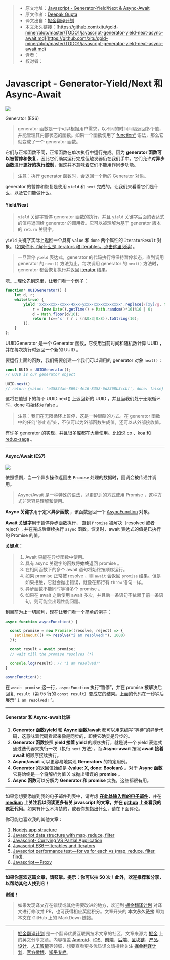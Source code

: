 > * 原文地址：[Javascript - Generator-Yield/Next & Async-Await](https://codeburst.io/javascript-generator-yield-next-async-await-e428b0cb52e4)
> * 原文作者：[Deepak Gupta](https://codeburst.io/@ideepak.jsd)
> * 译文出自：[掘金翻译计划](https://github.com/xitu/gold-miner)
> * 本文永久链接：[https://github.com/xitu/gold-miner/blob/master/TODO1/javascript-generator-yield-next-async-await.md](https://github.com/xitu/gold-miner/blob/master/TODO1/javascript-generator-yield-next-async-await.md)
> * 译者：
> * 校对者：

# Javascript - Generator-Yield/Next 和 Async-Await

![](https://cdn-images-1.medium.com/max/2000/0*yONeU8vuaq8eIyTD)

Generator (ES6)

> generator 函数是一个可以根据用户需求，以不同的时间间隔返回多个值，并能管理其内部状态的函数。如果一个函数使用了 <a href="https://developer.mozilla.org/en-US/docs/Web/JavaScript/Reference/Statements/function*" title=" function* 声明（function 关键字后跟着星号）定义了一个 Generator 函数，它返回一个 Generator 对象。" rel="noopener" target="_blank">function*</a> 语法，那么它就变成了一个 generator 函数。

它们与正常函数不同，正常函数在单次执行中运行完成。因为 **generator 函数可以被暂停和恢复**，因此它们确实运行完成但触发器仍在我们手中。它们允许**对异步函数**进行**更好的执行控制**，但这并不意味着它们不能用作同步功能。

> 注意：执行 generator 函数时，会返回一个新的 Generator 对象。

generator 的暂停和恢复是使用 `yield` 和 `next` 完成的。让我们来看看它们是什么，以及它们能做什么。

#### Yield/Next

> `yield` 关键字暂停 generator 函数的执行，并且 `yield` 关键字后面的表达式的值将返回给 generator 的调用者。它可以被理解为基于 generator 版本的 `return` 关键字。

`yield` 关键字实际上返回一个具有 `value` 和 `done` 两个属性的 `IteratorResult` 对象。（[如果你不了解什么是 iterators 和 iterables，点击这里阅读](https://codeburst.io/javascript-es6-iterables-and-iterators-de18b54f4d4)）。

> 一旦暂停 `yield` 表达式，generator 的代码执行将保持暂停状态，直到调用 generator 的 `next()` 方法为止。每次调用 generator 的 `next()` 方法时，generator 都会恢复执行并返回 [iterator](https://codeburst.io/javascript-es6-iterables-and-iterators-de18b54f4d4) 结果。

嗯……理论先到这里，让我们看一个例子：

```js
function* UUIDGenerator() {
    let d, r;
    while(true) {
        yield 'xxxxxxxx-xxxx-4xxx-yxxx-xxxxxxxxxxxx'.replace(/[xy]/g, function(c) {
            r = (new Date().getTime() + Math.random()*16)%16 | 0;
            d = Math.floor(d/16);
            return (c=='x' ? r : (r&0x3|0x8)).toString(16);
        });
    }
};
```

UUIDGenerator 是一个 Generator 函数，它使用当前时间和随机数计算 UUID ，并在每次执行时返回一个新的 UUID 。

要运行上面的函数，我们需要创建一个我们可以调用的 generator 对象 `next()`：

```js
const UUID = UUIDGenerator();
// UUID is our generator object

UUID.next() 
// return {value: 'e35834ae-8694-4e16-8352-6d2368b3ccbf', done: false}
```

这将在值键下的每个 UUID.next() 上返回新的 UUID ，并且当我们处于无限循环时，done 将始终为 false 。

> 注意：我们在无限循环上暂停，这是一种很酷的方式。在 generator 函数中的任何“停止点”处，不仅可以为外部函数生成值，还可以从外部接收值。

有许多 generator 的实现，并且很多库都在大量使用。比如说 [co](https://github.com/tj/co) 、[koa](https://koajs.com/) 和 [redux-saga](https://github.com/redux-saga/redux-saga) 。

* * *

#### Async/Await (ES7)

![](https://cdn-images-1.medium.com/max/1600/0*LAkE4GiZATgtseM5)

依照惯例，当一个异步操作返回由 `Promise` 处理的数据时，回调会被传递并调用。

> Async/Await 是一种特殊的语法，以更舒适的方式使用 Promise ，这种方式非常容易理解和使用。

**Async 关键字**用于定义**异步函数** ，该函数返回一个 <a href="https://developer.mozilla.org/en-US/docs/Web/JavaScript/Reference/Global_Objects/AsyncFunction" title=" AsyncFunction 构造函数创建一个新的异步函数对象。在 JavaScript 中，每个异步函数实际上都是一个 AsyncFunction 对象。" rel="noopener" target="_blank">AsyncFunction</a> 对象。

**Await 关键字**用于暂停异步函数执行， 直到 `Promise` 被解决（resolved 或者 reject）, 并在完成后继续执行 `async` 函数。恢复时，await 表达式的值是已执行的 Promise 的值。

**关键点：**

> 1. Await 只能在异步函数中使用。
> 2. 具有 async 关键字的函数将**始终**返回 promise 。
> 3. 在相同函数下的多个 await 语句将始终按顺序运行。
> 4. 如果 promise 正常被 resolve ，则 `await` 会返回 `promise` 结果。但是如果拒绝，它就会抛出错误，就像在那行有 `throw` 语句一样。
> 5. 异步函数不能同时等待多个 promise 。
> 6. 如果在 await 之后使用 await 多次，并且后一条语句不依赖于前一条语句，则可能会出现性能问题。

到目前为止一切顺利，现在让我们看一个简单的例子：

```js
async function asyncFunction() {

  const promise = new Promise((resolve, reject) => {
    setTimeout(() => resolve("i am resolved!"), 1000)
  });

  const result = await promise; 
  // wait till the promise resolves (*)

  console.log(result); // "i am resolved!"
}

asyncFunction();
```

在 `await promise` 这一行，`asyncFunction` 执行“暂停”，并在 promise 被解决后回复, `result`（第 95 行的 `const result`）变成它的结果。上面的代码在一秒钟后展示“ `i am resolved!` ”。

* * *

#### Generator 和 Async-await 比较

1.  **Generator 函数/yield** 和 **Async 函数/await** 都可以用来编写“等待”的异步代码，这意味着代码看起来像是同步的，即使它确实是异步的。
2.  **Generator 函数**按照 **yield 接着 yield** 的顺序执行，就是说一个 yield 表达式通过迭代器来执行一次（执行 `next` 方法），而 **Async-await** 按照 **await 接着 await** 的顺序接续执行。
3.  **Async/await** 可以更容易地实现 **Generators** 的特定用例。
4.  **Generator** 的返回值始终是 **{value: X, done: Boolean}** 。对于 **Async 函数**它将始终是一个将解析为值 X 或抛出错误的 **promise** 。
5.  **Async 函数**可以分解为 **Generator 和 promise** 实施，这些都很有用。
* * *

如果您想要添加到我的电子邮件列表中，请考虑 [**在此处输入您的电子邮件**](https://goo.gl/forms/MOPINWoY7q1f1APu2)，并在 [**medium**](https://medium.com/@ideepak.jsd) **上关注我以阅读更多有关 javascript 的文章，并在** [**github**](https://github.com/dg92) **上查看我的疯狂代码**。如果有什么不清楚的，或者你想指出什么，请在下面评论。

你可能也喜欢我的其他文章：

1.  [Nodejs app structure](https://codeburst.io/fractal-a-nodejs-app-structure-for-infinite-scale-d74dda57ee11)
2.  [Javascript data structure with map, reduce, filter](https://codeburst.io/write-beautiful-javascript-with-%CE%BB-fp-es6-350cd64ab5bf)
3.  [Javascript- Currying VS Partial Application](https://codeburst.io/javascript-currying-vs-partial-application-4db5b2442be8)
4.  [Javascript ES6 — Iterables and Iterators](https://codeburst.io/javascript-es6-iterables-and-iterators-de18b54f4d4)
5.  [Javascript performance test — for vs for each vs (map, reduce, filter, find).](https://codeburst.io/write-beautiful-javascript-with-%CE%BB-fp-es6-350cd64ab5bf)
6.  [Javascript — Proxy](https://codeburst.io/why-to-use-javascript-proxy-5cdc69d943e3)

* * *

**如果你喜欢这篇文章，请鼓掌。提示：你可以拍 50 次！此外，欢迎推荐和分享，以帮助其他人找到它！**

**谢谢！**

> 如果发现译文存在错误或其他需要改进的地方，欢迎到 [掘金翻译计划](https://github.com/xitu/gold-miner) 对译文进行修改并 PR，也可获得相应奖励积分。文章开头的 **本文永久链接** 即为本文在 GitHub 上的 MarkDown 链接。

---

> [掘金翻译计划](https://github.com/xitu/gold-miner) 是一个翻译优质互联网技术文章的社区，文章来源为 [掘金](https://juejin.im) 上的英文分享文章。内容覆盖 [Android](https://github.com/xitu/gold-miner#android)、[iOS](https://github.com/xitu/gold-miner#ios)、[前端](https://github.com/xitu/gold-miner#前端)、[后端](https://github.com/xitu/gold-miner#后端)、[区块链](https://github.com/xitu/gold-miner#区块链)、[产品](https://github.com/xitu/gold-miner#产品)、[设计](https://github.com/xitu/gold-miner#设计)、[人工智能](https://github.com/xitu/gold-miner#人工智能)等领域，想要查看更多优质译文请持续关注 [掘金翻译计划](https://github.com/xitu/gold-miner)、[官方微博](http://weibo.com/juejinfanyi)、[知乎专栏](https://zhuanlan.zhihu.com/juejinfanyi)。
